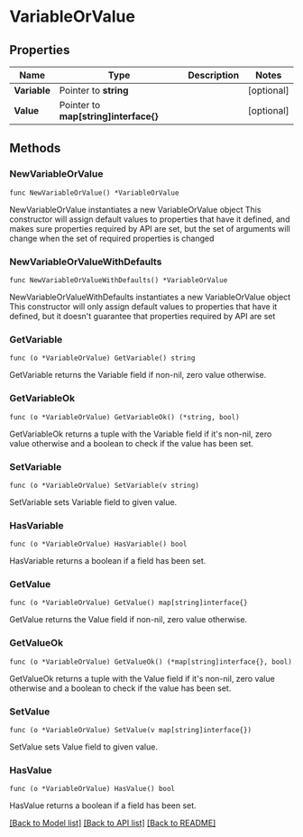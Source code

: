 # VariableOrValue

## Properties

Name | Type | Description | Notes
------------ | ------------- | ------------- | -------------
**Variable** | Pointer to **string** |  | [optional] 
**Value** | Pointer to **map[string]interface{}** |  | [optional] 

## Methods

### NewVariableOrValue

`func NewVariableOrValue() *VariableOrValue`

NewVariableOrValue instantiates a new VariableOrValue object
This constructor will assign default values to properties that have it defined,
and makes sure properties required by API are set, but the set of arguments
will change when the set of required properties is changed

### NewVariableOrValueWithDefaults

`func NewVariableOrValueWithDefaults() *VariableOrValue`

NewVariableOrValueWithDefaults instantiates a new VariableOrValue object
This constructor will only assign default values to properties that have it defined,
but it doesn't guarantee that properties required by API are set

### GetVariable

`func (o *VariableOrValue) GetVariable() string`

GetVariable returns the Variable field if non-nil, zero value otherwise.

### GetVariableOk

`func (o *VariableOrValue) GetVariableOk() (*string, bool)`

GetVariableOk returns a tuple with the Variable field if it's non-nil, zero value otherwise
and a boolean to check if the value has been set.

### SetVariable

`func (o *VariableOrValue) SetVariable(v string)`

SetVariable sets Variable field to given value.

### HasVariable

`func (o *VariableOrValue) HasVariable() bool`

HasVariable returns a boolean if a field has been set.

### GetValue

`func (o *VariableOrValue) GetValue() map[string]interface{}`

GetValue returns the Value field if non-nil, zero value otherwise.

### GetValueOk

`func (o *VariableOrValue) GetValueOk() (*map[string]interface{}, bool)`

GetValueOk returns a tuple with the Value field if it's non-nil, zero value otherwise
and a boolean to check if the value has been set.

### SetValue

`func (o *VariableOrValue) SetValue(v map[string]interface{})`

SetValue sets Value field to given value.

### HasValue

`func (o *VariableOrValue) HasValue() bool`

HasValue returns a boolean if a field has been set.


[[Back to Model list]](../README.md#documentation-for-models) [[Back to API list]](../README.md#documentation-for-api-endpoints) [[Back to README]](../README.md)


